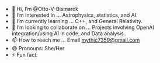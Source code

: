 - 👋 Hi, I’m @Otto-V-Bismarck 
- 👀 I’m interested in ... Astrophysics, statistics, and AI.
- 🌱 I’m currently learning ... C++, and General Relativity.
- 💞️ I’m looking to collaborate on ... Projects involving OpenAI integration/using AI in code, and Data analysis.
- 📫 How to reach me ... Email mythic7359@gmail.com
- 😄 Pronouns: She/Her
- ⚡ Fun fact: 

<!---
Otto-V-Bismarck/Otto-V-Bismarck is a ✨ special ✨ repository because its `README.md` (this file) appears on your GitHub profile.
You can click the Preview link to take a look at your changes.
--->
